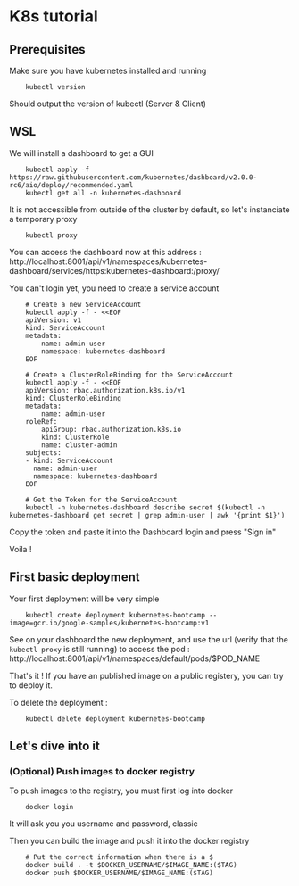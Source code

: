 # K8s tutorial

## Prerequisites

Make sure you have kubernetes installed and running
```
    kubectl version
```
Should output the version of kubectl (Server & Client)


## WSL
We will install a dashboard to get a GUI
```
    kubectl apply -f https://raw.githubusercontent.com/kubernetes/dashboard/v2.0.0-rc6/aio/deploy/recommended.yaml
    kubectl get all -n kubernetes-dashboard
```

It is not accessible from outside of the cluster by default, so let's instanciate a temporary proxy
```
    kubectl proxy
```
You can access the dashboard now at this address : 
http://localhost:8001/api/v1/namespaces/kubernetes-dashboard/services/https:kubernetes-dashboard:/proxy/

You can't login yet, you need to create a service account
```
    # Create a new ServiceAccount
    kubectl apply -f - <<EOF
    apiVersion: v1
    kind: ServiceAccount
    metadata:
        name: admin-user
        namespace: kubernetes-dashboard
    EOF

    # Create a ClusterRoleBinding for the ServiceAccount
    kubectl apply -f - <<EOF
    apiVersion: rbac.authorization.k8s.io/v1
    kind: ClusterRoleBinding
    metadata:
        name: admin-user
    roleRef:
        apiGroup: rbac.authorization.k8s.io
        kind: ClusterRole
        name: cluster-admin
    subjects:
    - kind: ServiceAccount
      name: admin-user
      namespace: kubernetes-dashboard
    EOF

    # Get the Token for the ServiceAccount
    kubectl -n kubernetes-dashboard describe secret $(kubectl -n kubernetes-dashboard get secret | grep admin-user | awk '{print $1}')
```
Copy the token and paste it into the Dashboard login and press "Sign in"

Voila !

## First basic deployment

Your first deployment will be very simple 
```
    kubectl create deployment kubernetes-bootcamp --image=gcr.io/google-samples/kubernetes-bootcamp:v1
```

See on your dashboard the new deployment, and use the url (verify that the ```kubectl proxy``` is still running) to access the pod :
http://localhost:8001/api/v1/namespaces/default/pods/$POD_NAME

That's it ! If you have an published image on a public registery, you can try to deploy it.

To delete the deployment : 
```
    kubectl delete deployment kubernetes-bootcamp
```

## Let's dive into it

### (Optional) Push images to docker registry

To push images to the registry, you must first log into docker
```
    docker login
```
It will ask you you username and password, classic

Then you can build the image and push it into the docker registry
```
    # Put the correct information when there is a $
    docker build . -t $DOCKER_USERNAME/$IMAGE_NAME:($TAG) 
    docker push $DOCKER_USERNAME/$IMAGE_NAME:($TAG) 
```



